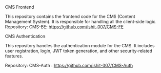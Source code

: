 CMS Frontend


This repository contains the frontend code for the CMS (Content Management System). It is responsible for handling all the client-side logic.
Repository: CMS-BE: https://github.com/ishit-007/CMS-FE

CMS Authentication


This repository handles the authentication module for the CMS. It includes user registration, login, JWT token generation, and other security-related features.

Repository: CMS-Auth : https://github.com/ishit-007/CMS-Auth
